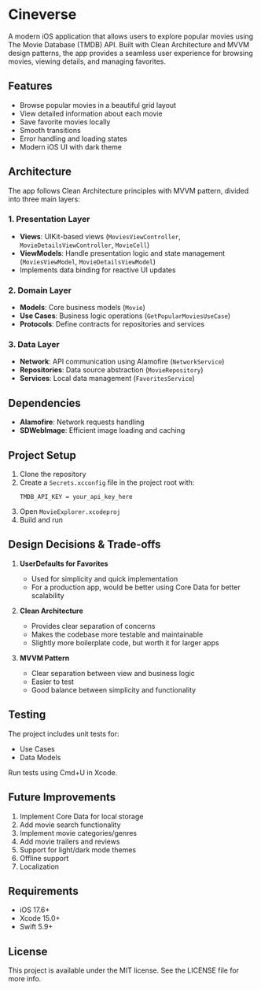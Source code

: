 # Cineverse

A modern iOS application that allows users to explore popular movies using The Movie Database (TMDB) API. Built with Clean Architecture and MVVM design patterns, the app provides a seamless user experience for browsing movies, viewing details, and managing favorites.

## Features

- Browse popular movies in a beautiful grid layout
- View detailed information about each movie
- Save favorite movies locally
- Smooth transitions
- Error handling and loading states
- Modern iOS UI with dark theme

## Architecture

The app follows Clean Architecture principles with MVVM pattern, divided into three main layers:

### 1. Presentation Layer
- **Views**: UIKit-based views (`MoviesViewController`, `MovieDetailsViewController`, `MovieCell`)
- **ViewModels**: Handle presentation logic and state management (`MoviesViewModel`, `MovieDetailsViewModel`)
- Implements data binding for reactive UI updates

### 2. Domain Layer
- **Models**: Core business models (`Movie`)
- **Use Cases**: Business logic operations (`GetPopularMoviesUseCase`)
- **Protocols**: Define contracts for repositories and services

### 3. Data Layer
- **Network**: API communication using Alamofire (`NetworkService`)
- **Repositories**: Data source abstraction (`MovieRepository`)
- **Services**: Local data management (`FavoritesService`)

## Dependencies

- **Alamofire**: Network requests handling
- **SDWebImage**: Efficient image loading and caching

## Project Setup

1. Clone the repository
2. Create a `Secrets.xcconfig` file in the project root with:
   ```
   TMDB_API_KEY = your_api_key_here
   ```
3. Open `MovieExplorer.xcodeproj`
4. Build and run

## Design Decisions & Trade-offs

1. **UserDefaults for Favorites**
   - Used for simplicity and quick implementation
   - For a production app, would be better using Core Data for better scalability

2. **Clean Architecture**
   - Provides clear separation of concerns
   - Makes the codebase more testable and maintainable
   - Slightly more boilerplate code, but worth it for larger apps

4. **MVVM Pattern**
   - Clear separation between view and business logic
   - Easier to test
   - Good balance between simplicity and functionality

## Testing

The project includes unit tests for:
- Use Cases
- Data Models

Run tests using Cmd+U in Xcode.

## Future Improvements

1. Implement Core Data for local storage
2. Add movie search functionality
3. Implement movie categories/genres
4. Add movie trailers and reviews
5. Support for light/dark mode themes
6. Offline support
7. Localization

## Requirements

- iOS 17.6+
- Xcode 15.0+
- Swift 5.9+

## License

This project is available under the MIT license. See the LICENSE file for more info.
